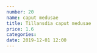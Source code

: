 ```yaml
---
number: 20
name: caput medusae
title: Tillansdia caput medusae
price: 1.6
categories:
date: 2019-12-01 12:00
---
```

